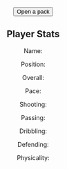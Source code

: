 <!DOCTYPE html>
<html>
<head>
    <title>Pack Opening</title>
</head>
<style>
    body {
        background-image: url('https://i.ytimg.com/vi/vpjWI1e0Mbk/maxresdefault.jpg');
        background-size: cover;
        background-repeat: no-repeat;
        text-align: center;
    }
</style>
<body>
    <button id="open-pack-button">Open a pack</button>
    <div>
        <h2>Player Stats</h2>
        <p>Name: <span id="player-name"></span></p>
        <p>Position: <span id="player-position"></span></p>
        <p>Overall: <span id="player-overall"></span></p>
        <p>Pace: <span id="player-pace"></span></p>
        <p>Shooting: <span id="player-shooting"></span></p>
        <p>Passing: <span id="player-passing"></span></p>
        <p>Dribbling: <span id="player-dribbling"></span></p>
        <p>Defending: <span id="player-defending"></span></p>
        <p>Physicality: <span id="player-physicality"></span></p>
    </div>
    <script>
        function openPack() {
            fetch('http://fifabackend.stu.nighthawkcodingsociety.com/') 
                .then(response => response.json())
                .then(data => {
                    document.getElementById('player-name').textContent = data.name;
                    document.getElementById('player-position').textContent = data.pos;
                    document.getElementById('player-overall').textContent = data.ovr;
                    document.getElementById('player-pace').textContent = data.pac;
                    document.getElementById('player-shooting').textContent = data.sho;
                    document.getElementById('player-passing').textContent = data.pas;
                    document.getElementById('player-dribbling').textContent = data.dri;
                    document.getElementById('player-defending').textContent = data.def;
                    document.getElementById('player-physicality').textContent = data.phy;
                });
        }
        document.getElementById("open-pack-button").addEventListener("click", openPack);
    </script>
</body>
</html>
